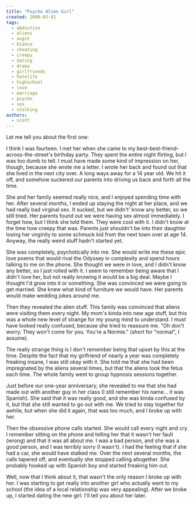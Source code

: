 ```yaml
---
title: "Psycho Alien Girl"
created: 2000-03-01
tags: 
  - abduction
  - aliens
  - angst
  - bianca
  - cheating
  - creepy
  - dating
  - drama
  - girlfriends
  - hatelife
  - highschool
  - love
  - marriage
  - psycho
  - sex
  - stalking
authors: 
  - scott
---
```


Let me tell you about the first one:

I think I was fourteen. I met her when she came to my best-best-friend-across-the-street's birthday party. They spent the entire night flirting, but I was too dumb to tell. I must have made some kind of impression on her, though, because she wrote me a letter. I wrote her back and found out that she lived in the next city over. A long ways away for a 14 year old. We hit it off, and somehow suckered our parents into driving us back and forth all the time.

She and her family seemed really nice, and I enjoyed spending time with her. After several months, I ended up staying the night at her place, and we had really bad virginal sex. It sucked, but we didn't' know any better, so we still tried. Her parents found out we were having sex almost immediately. I forget how, but I think she told them. They were cool with it. I didn't know at the time how creepy that was. Parents just shouldn't be into their daughter losing her virginity to some schmuck kid from the next town over at age 14. Anyway, the really weird stuff hadn't started yet.

She was completely, psychotically into me. She would write me these epic love poems that would rival the Odyssey in complexity and spend hours talking to me on the phone. She thought we were in love, and I didn't know any better, so I just rolled with it. I seem to remember being aware that I didn't love her, but not really knowing it would be a big deal. Maybe I thought I'd grow into it or something. She was convinced we were going to get married. She knew what kind of furniture we would have. Her parents would make wedding jokes around me.

Then they revealed the alien stuff. This family was convinced that aliens were visiting them every night. My mom's kinda into new age stuff, but this was a whole new level of strange for my young mind to understand. I must have looked really confused, because she tried to reassure me. "Oh don't worry. They won't come for you. You're a Normie." (short for "normal", I assume).

The really strange thing is I don't remember being that upset by this at the time. Despite the fact that my girlfriend of nearly a year was completely freaking insane, I was still okay with it. She told me that she had been impregnated by the aliens several times, but that the aliens took the fetus each time. The whole family went to group hypnosis sessions together.

Just before our one-year anniversary, she revealed to me that she had made out with another guy in her class (I still remember his name... it was Spanish). She said that it was really good, and she was kinda confused by it, but that she still wanted to go out with me. We tried to stay together for awhile, but when she did it again, that was too much, and I broke up with her.

Then the obsessive phone calls started. She would call every night and cry. I remember sitting on the phone and telling her that it wasn't her fault (wrong) and that it was all about me. I was a bad person, and she was a good person, and I was terribly sorry (I wasn't). I had the feeling that if she had a car, she would have stalked me. Over the next several months, the calls tapered off, and eventually she stopped calling altogether. She probably hooked up with Spanish boy and started freaking him out.

Well, now that I think about it, that wasn't the only reason I broke up with her. I was starting to get really into another girl who actually went to my school (the idea of a local relationship was very appealing). After we broke up, I started dating the new girl. I'll tell you about her later.
